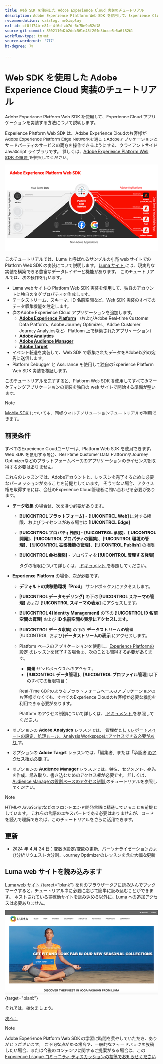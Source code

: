 ```yaml
---
title: Web SDK を使用した Adobe Experience Cloud 実装のチュートリアル
description: Adobe Experience Platform Web SDK を使用して、Experience Cloud アプリケーションを実装する方法について説明します。
recommendations: catalog, noDisplay
exl-id: cf0ff74b-e81e-4f6d-ab7d-6c70e9b52d78
source-git-commit: 8602110d2b2ddc561e45f201e3bcce5e6a6f8261
workflow-type: tm+mt
source-wordcount: '717'
ht-degree: 7%

---
```


# Web SDK を使用した Adobe Experience Cloud 実装のチュートリアル

Adobe Experience Platform Web SDK を使用して、Experience Cloud アプリケーションを実装する方法について説明します。

Experience Platform Web SDK は、Adobe Experience Cloudのお客様がAdobe Experience Platform Edge Networkを通じてAdobeアプリケーションとサードパーティのサービスの両方を操作できるようにする、クライアントサイド JavaScript ライブラリです。 詳しくは、[Adobe Experience Platform Web SDK の概要 ](https://experienceleague.adobe.com/ja/docs/experience-platform/edge/home) を参照してください。

![Experience Platform Web SDK アーキテクチャ ](assets/dc-websdk.png)

このチュートリアルでは、Luma と呼ばれるサンプルの小売 web サイトでの Platform Web SDK の実装について説明します。 [Luma サイト ](https://luma.enablementadobe.com/content/luma/us/en.html) には、現実的な実装を構築できる豊富なデータレイヤーと機能があります。 このチュートリアルでは、次の操作を行います。

* Luma web サイトの Platform Web SDK 実装を使用して、独自のアカウントに独自のタグプロパティを作成します。
* データストリーム、スキーマ、ID 名前空間など、Web SDK 実装のすべてのデータ収集機能を設定します。
* 次のAdobe Experience Cloud アプリケーションを追加します。
   * **[Adobe Experience Platform](setup-experience-platform.md)** （およびAdobe Real-time Customer Data Platform、Adobe Journey Optimizer、Adobe Customer Journey Analyticsなど、Platform 上で構築されたアプリケーション）
   * **[Adobe Analytics](setup-analytics.md)**
   * **[Adobe Audience Manager](setup-audience-manager.md)**
   * **[Adobe Target](setup-target.md)**
* イベント転送を実装して、Web SDK で収集されたデータをAdobe以外の宛先に送信します。
* Platform Debugger と Assurance を使用して独自のExperience Platform Web SDK 実装を検証します。

このチュートリアルを完了すると、Platform Web SDK を使用してすべてのマーケティングアプリケーションの実装を独自の web サイトで開始する準備が整います。


>[!NOTE]
>
>[Mobile SDK](../tutorial-mobile-sdk/overview.md) についても、同様のマルチソリューションチュートリアルが利用できます。

## 前提条件

すべてのExperience Cloudユーザーは、Platform Web SDK を使用できます。 Web SDK を使用する場合、Real-time Customer Data PlatformやJourney Optimizerなどのプラットフォームベースのアプリケーションのライセンスを取得する必要はありません。

これらのレッスンでは、Adobeアカウントと、レッスンを完了するために必要なパーミッションがあることを前提としています。 そうでない場合、アクセス権を取得するには、会社のExperience Cloud管理者に問い合わせる必要があります。

* **データ収集** の場合は、次を持つ必要があります。
   * **[!UICONTROL プラットフォーム]** - **[!UICONTROL Web]** に対する権限、およびライセンスがある場合は **[!UICONTROL Edge]**
   * **[!UICONTROL プロパティ権限]** - **[!UICONTROL 承認]**、**[!UICONTROL 開発]**、**[!UICONTROL プロパティの編集]**、**[!UICONTROL 環境の管理]**、**[!UICONTROL 拡張機能の管理]**、**[!UICONTROL Publish]** の権限
   * **[!UICONTROL 会社権限]** - プロパティを **[!UICONTROL 管理する権限]**

     タグの権限について詳しくは、[ ドキュメント ](https://experienceleague.adobe.com/ja/docs/experience-platform/tags/admin/user-permissions) を参照してください。

* **Experience Platform** の場合、次が必要です。

   * **デフォルトの実稼動環境**&#x200B;**「Prod」** サンドボックスにアクセスします。
   * **[!UICONTROL データモデリング]** の下の **[!UICONTROL スキーマの管理]** および **[!UICONTROL スキーマの表示]** にアクセスします。
   * **[!UICONTROL 4&rbrace;Identity Management]** の下の **[!UICONTROL ID 名前空間の管理]** および **ID 名前空間の表示にアクセスします。**
   * **[!UICONTROL データ収集]** の下の **データストリームの管理**&#x200B;[!UICONTROL &#x200B; および &#x200B;]&#x200B;**データストリームの表示** にアクセスします。
   * Platform ベースのアプリケーションを使用し、[Experience Platformの設定 ](setup-experience-platform.md) のレッスンを修了する場合は、次のことも習得する必要があります。
      * **開発** サンドボックスへのアクセス。
      * **[!UICONTROL データ管理]**、**[!UICONTROL プロファイル管理]** 以下のすべての権限項目：

     Real-Time CDPのようなプラットフォームベースのアプリケーションのお客様でなくても、すべてのExperience Cloudのお客様が必要な機能を利用できる必要があります。

     Platform のアクセス制御について詳しくは、[ ドキュメント ](https://experienceleague.adobe.com/ja/docs/experience-platform/access-control/home) を参照してください。

* オプションの **Adobe Analytics** レッスンでは、[ 管理者としてレポートスイートの設定、処理ルール、Analysis Workspaceにアクセスできる必要があり ](https://experienceleague.adobe.com/ja/docs/analytics/admin/admin-console/home) す。

* オプションの **Adobe Target** レッスンでは、「編集者」または「承認者 [ のアクセス権が必要 ](https://experienceleague.adobe.com/ja/docs/target/using/administer/manage-users/enterprise/properties-overview#section_8C425E43E5DD4111BBFC734A2B7ABC80) す。

* オプションの **Audience Manager** レッスンでは、特性、セグメント、宛先を作成、読み取り、書き込むためのアクセス権が必要です。 詳しくは、[Audience Managerの役割ベースのアクセス制御 ](https://experienceleague.adobe.com/ja/docs/audience-manager-learn/tutorials/setup-and-admin/user-management/setting-permissions-with-role-based-access-control) のチュートリアルを参照してください。


>[!NOTE]
>
>HTMLやJavaScriptなどのフロントエンド開発言語に精通していることを前提としています。 これらの言語のエキスパートである必要はありませんが、コードを読んで理解できれば、このチュートリアルをさらに活用できます。

## 更新

* 2024 年 4 月 24 日：変数の設定/変数の更新、パーソナライゼーションおよび分析リクエストの分割、Journey Optimizerのレッスンを含む大幅な更新

## Luma web サイトを読み込みます

[Luma web サイト ](https://luma.enablementadobe.com/content/luma/us/en.html){target="blank"} を別のブラウザータブに読み込んでブックマークすると、チュートリアル中に必要に応じて簡単に読み込むことができます。 ホストされている実稼動サイトを読み込める以外に、Luma への追加アクセスは必要ありません。

[![Luma web サイト ](assets/old-overview-luma.png)](https://luma.enablementadobe.com/content/luma/us/en.html){target="blank"}

それでは、始めましょう。

[次へ： ](configure-schemas.md)

>[!NOTE]
>
>Adobe Experience Platform Web SDK の学習に時間を費やしていただき、ありがとうございます。 ご不明な点がある場合や、一般的なフィードバックを投稿したい場合、または今後のコンテンツに関するご提案がある場合は、この [Experience League コミュニティ ディスカッションの投稿でお知らせください ](https://experienceleaguecommunities.adobe.com/t5/adobe-experience-platform-data/tutorial-discussion-implement-adobe-experience-cloud-with-web/td-p/444996?profile.language=ja)
